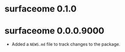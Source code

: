 # surfaceome 0.1.0

# surfaceome 0.0.0.9000

* Added a `NEWS.md` file to track changes to the package.
